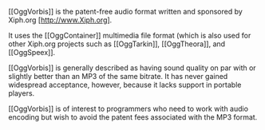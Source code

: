 [[OggVorbis]] is the patent-free audio format written and sponsored by Xiph.org [http://www.Xiph.org].

It uses the [[OggContainer]] multimedia file format (which is also used for other Xiph.org projects such as [[OggTarkin]], [[OggTheora]], and [[OggSpeex]].

[[OggVorbis]] is generally described as having sound quality on par with or slightly better than an MP3 of the same bitrate.  It has never gained widespread acceptance, however, because it lacks support in portable players.

[[OggVorbis]] is of interest to programmers who need to work with audio encoding but wish to avoid the patent fees associated with the MP3 format.